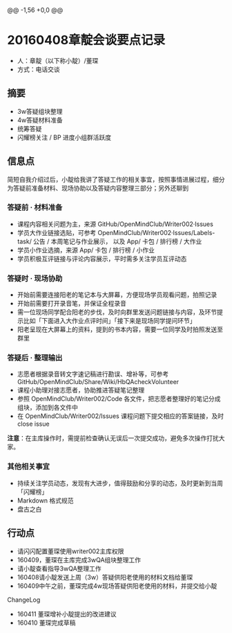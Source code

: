 @@ -1,56 +0,0 @@
# 20160408章靛会谈要点记录

* 人：章靛（以下称小靛）/董琛
* 方式：电话交谈

## 摘要

* 3w答疑组块整理
* 4w答疑材料准备
* 统筹答疑
* 闪耀榜关注 / BP 进度小组群活跃度

## 信息点
简短自我介绍过后，小靛给我讲了答疑工作的相关事宜，按照事情进展过程，细分为答疑前准备材料、现场协助以及答疑内容整理三部分；另外还聊到

### 答疑前 · 材料准备

* 课程内容相关问题为主，来源 GitHub/OpenMindClub/Writer002·Issues
* 学员大作业链接选贴，可参考 OpenMindClub/Writer002·Issues/Labels-task/ 公告 / 本周笔记与作业展示， 以及 App/ 卡包 / 排行榜 / 大作业
* 学员小作业选摘，来源 App/ 卡包 / 排行榜 / 小作业
* 学员积极互评链接与评论内容展示，平时需多关注学员互评动态

### 答疑时 · 现场协助

* 开始前需要连接阳老的笔记本与大屏幕，方便现场学员观看问题，拍照记录
* 开始前需要打开录音笔，并保证全程录音
* 需一位现场同学配合阳老的步伐，及时向群里发送问题链接与内容，及环节提示比如「下面进入大作业点评时间」「接下来是现场同学提问环节」
* 阳老呈现在大屏幕上的资料，提到的书本内容，需要一位同学及时拍照发送至群里

### 答疑后 · 整理输出

* 志愿者根据录音转文字速记稿进行勘误、增补等，可参考 GitHub/OpenMindClub/Share/Wiki/HbQAcheckVolunteer
* 课程小助理对接志愿者，协助推进答疑笔记整理
* 参照 OpenMindClub/Writer002/Code 各文件，把志愿者整理好的笔记分成组块，添加到各文件中
* 在 OpenMindClub/Writer002/Issues 课程问题下提交相应的答案链接，及时 close issue

**注意**：在主库操作时，需提前检查确认无误后一次提交成功，避免多次操作打扰大家。

### 其他相关事宜

* 持续关注学员动态，发现有大进步，值得鼓励和分享的动态，及时更新到当周「闪耀榜」
* Markdown 格式规范
* 盘古之白

## 行动点
* 请闪闪配置董琛使用writer002主库权限
* 160409，董琛在主库完成3wQA组块整理工作
* 请小靛查看指导3wQA整理工作
* 160408请小靛发送上周（3w）答疑供阳老使用的材料文档给董琛
* 160409中午之前，董琛完成4w现场答疑供阳老使用的材料，并提交给小靛


ChangeLog

* 160411 董琛增补小靛提出的改进建议
* 160410 董琛完成草稿
